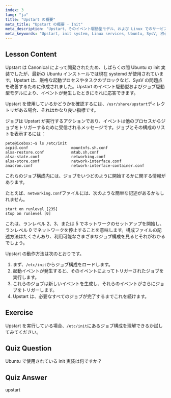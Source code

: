 ```yaml
---
index: 3
lang: "ja"
title: "Upstart の概要"
meta_title: "Upstart の概要 - Init"
meta_description: "Upstart、そのイベント駆動型モデル、および Linux でのサービス管理方法について学びます。Upstart ジョブ構成とその init システムとしての役割を理解します。"
meta_keywords: "Upstart, init system, Linux services, Ubuntu, SysV, 初心者向けチュートリアル，Linux ガイド"
---
```


## Lesson Content

Upstart は Canonical によって開発されたため、しばらくの間 Ubuntu の init 実装でしたが、最新の Ubuntu インストールでは現在 systemd が使用されています。Upstart は、厳格な起動プロセスやタスクのブロックなど、SysV の問題点を改善するために作成されました。Upstart のイベント駆動型およびジョブ駆動型モデルにより、イベントが発生したときにそれに応答できます。

Upstart を使用しているかどうかを確認するには、`/usr/share/upstart`ディレクトリがある場合、それはかなり良い指標です。

ジョブは Upstart が実行するアクションであり、イベントは他のプロセスからジョブをトリガーするために受信されるメッセージです。ジョブとその構成のリストを表示するには：

```plaintext
pete@icebox:~$ ls /etc/init
acpid.conf                   mountnfs.sh.conf
alsa-restore.conf            mtab.sh.conf
alsa-state.conf              networking.conf
alsa-store.conf              network-interface.conf
anacron.conf                 network-interface-container.conf
```

これらのジョブ構成内には、ジョブをいつどのように開始するかに関する情報があります。

たとえば、`networking.conf`ファイルには、次のような簡単な記述があるかもしれません。

```plaintext
start on runlevel [235]
stop on runlevel [0]
```

これは、ランレベル 2、3、または 5 でネットワークのセットアップを開始し、ランレベル 0 でネットワークを停止することを意味します。構成ファイルの記述方法はたくさんあり、利用可能なさまざまなジョブ構成を見るとそれがわかるでしょう。

Upstart の動作方法は次のとおりです。

1. まず、`/etc/init`からジョブ構成をロードします。
2. 起動イベントが発生すると、そのイベントによってトリガーされたジョブを実行します。
3. これらのジョブは新しいイベントを生成し、それらのイベントがさらにジョブをトリガーします。
4. Upstart は、必要なすべてのジョブが完了するまでこれを続けます。

## Exercise

Upstart を実行している場合、`/etc/init`にあるジョブ構成を理解できるか試してみてください。

## Quiz Question

Ubuntu で使用されている init 実装は何ですか？

## Quiz Answer

upstart
